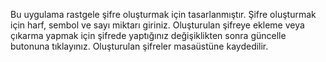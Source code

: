 Bu uygulama rastgele şifre oluşturmak için tasarlanmıştır.
Şifre oluşturmak için harf, sembol ve sayı miktarı giriniz.
Oluşturulan şifreye ekleme veya çıkarma yapmak için şifrede yaptığınız değişiklikten sonra güncelle butonuna tıklayınız.
Oluşturulan şifreler masaüstüne kaydedilir.
